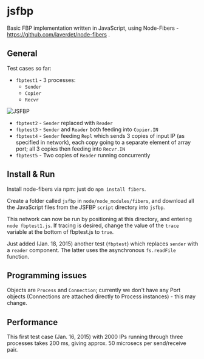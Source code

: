 jsfbp
=====

Basic FBP implementation written in JavaScript, using Node-Fibers - https://github.com/laverdet/node-fibers .

General
---

Test cases so far:

- `fbptest1` - 3 processes:
    - `Sender`
    - `Copier`
    - `Recvr`

![JSFBP](https://github.com/jpaulm/jsfbp/blob/master/docs/JSFBP.png "Simple Test Network")

- `fbptest2` - `Sender` replaced with `Reader`
- `fbptest3` - `Sender` and `Reader` both feeding into `Copier.IN`
- `fbptest4` - `Sender` feeding `Repl` which sends 3 copies of input IP (as specified in network), each copy going to a separate element of array port; all 3 copies then feeding into `Recvr.IN`
- `fbptest5` - Two copies of `Reader` running concurrently

Install & Run
---

Install node-fibers via npm: just do `npm install fibers`.

Create a folder called `jsfbp` in `node/node_modules/fibers`, and download all the JavaScript files from the JSFBP `script` directory into `jsfbp`.

This network can now be run by positioning at this directory, and entering `node fbptest1.js`.  If tracing is desired, change the value of the `trace` variable at the bottom of fbptest.js to `true`.

Just added (Jan. 18, 2015) another test (`fbptest`) which replaces `sender` with a `reader` component.  The latter uses the asynchronous `fs.readFile` function.

Programming issues
---
Objects are `Process` and `Connection`; currently we don't have any Port objects (Connections are attached directly to Process instances) - this may change.

Performance
---

This first test case (Jan. 16, 2015) with 2000 IPs running through three processes takes 200 ms, giving approx. 50 microsecs per send/receive pair.  

